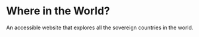 # Where in the World?

An accessible website that explores all the sovereign countries in the world.

